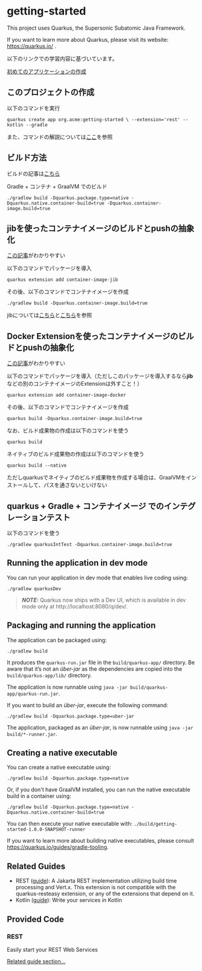 # getting-started

This project uses Quarkus, the Supersonic Subatomic Java Framework.

If you want to learn more about Quarkus, please visit its website: https://quarkus.io/ .

以下のリンクでの学習内容に基づいています。

[初めてのアプリケーションの作成](https://ja.quarkus.io/guides/getting-started#bootstrapping-the-project)

## このプロジェクトの作成

以下のコマンドを実行

`quarkus create app org.acme:getting-started \
    --extension='rest' --kotlin --gradle`

また、コマンドの解説については[ここ](https://github.com/hide0621/quarkus-helloworld)を参照

## ビルド方法

ビルドの記事は[こちら](https://ja.quarkus.io/guides/building-native-image#creating-a-container)

Gradle + コンテナ + GraalVM でのビルド

`./gradlew build -Dquarkus.package.type=native -Dquarkus.native.container-build=true -Dquarkus.container-image.build=true`

## jibを使ったコンテナイメージのビルドとpushの抽象化

[この記事](https://kazuhira-r.hatenablog.com/entry/2021/10/10/212836)がわかりやすい

以下のコマンドでパッケージを導入

`quarkus extension add container-image-jib`

その後、以下のコマンドでコンテナイメージを作成

`./gradlew build -Dquarkus.container-image.build=true`

jibについては[こちら](https://qiita.com/os1ma/items/ad6fa30f097239c6fe6d)と[こちら](https://qiita.com/some-nyan/items/e89800c3fd3853824ecd)を参照

## Docker Extensionを使ったコンテナイメージのビルドとpushの抽象化

[この記事](https://kazuhira-r.hatenablog.com/entry/2021/10/10/212836)がわかりやすい

以下のコマンドでパッケージを導入（ただしこのパッケージを導入するなら**jib**などの別のコンテナイメージのExtensionは外すこと！）

`quarkus extension add container-image-docker`

その後、以下のコマンドでコンテナイメージを作成

`quarkus build -Dquarkus.container-image.build=true`

なお、ビルド成果物の作成は以下のコマンドを使う

`quarkus build`

ネイティブのビルド成果物の作成は以下のコマンドを使う

`quarkus build --native`

ただしquarkusでネイティブのビルド成果物を作成する場合は、GraalVMをインストールして、パスを通さないといけない

## quarkus + Gradle + コンテナイメージ でのインテグレーションテスト

以下のコマンドを使う

`./gradlew quarkusIntTest -Dquarkus.container-image.build=true`

## Running the application in dev mode

You can run your application in dev mode that enables live coding using:
```shell script
./gradlew quarkusDev
```

> **_NOTE:_**  Quarkus now ships with a Dev UI, which is available in dev mode only at http://localhost:8080/q/dev/.

## Packaging and running the application

The application can be packaged using:
```shell script
./gradlew build
```
It produces the `quarkus-run.jar` file in the `build/quarkus-app/` directory.
Be aware that it’s not an _über-jar_ as the dependencies are copied into the `build/quarkus-app/lib/` directory.

The application is now runnable using `java -jar build/quarkus-app/quarkus-run.jar`.

If you want to build an _über-jar_, execute the following command:
```shell script
./gradlew build -Dquarkus.package.type=uber-jar
```

The application, packaged as an _über-jar_, is now runnable using `java -jar build/*-runner.jar`.

## Creating a native executable

You can create a native executable using: 
```shell script
./gradlew build -Dquarkus.package.type=native
```

Or, if you don't have GraalVM installed, you can run the native executable build in a container using: 
```shell script
./gradlew build -Dquarkus.package.type=native -Dquarkus.native.container-build=true
```

You can then execute your native executable with: `./build/getting-started-1.0.0-SNAPSHOT-runner`

If you want to learn more about building native executables, please consult https://quarkus.io/guides/gradle-tooling.

## Related Guides

- REST ([guide](https://quarkus.io/guides/rest)): A Jakarta REST implementation utilizing build time processing and Vert.x. This extension is not compatible with the quarkus-resteasy extension, or any of the extensions that depend on it.
- Kotlin ([guide](https://quarkus.io/guides/kotlin)): Write your services in Kotlin

## Provided Code

### REST

Easily start your REST Web Services

[Related guide section...](https://quarkus.io/guides/getting-started-reactive#reactive-jax-rs-resources)

